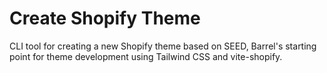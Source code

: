 # Create Shopify Theme

CLI tool for creating a new Shopify theme based on SEED, Barrel's starting point for theme development using Tailwind CSS and vite-shopify.
